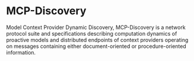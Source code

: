 # MCP-Discovery
Model Context Provider Dynamic Discovery, MCP-Discovery is a network protocol suite and specifications describing computation dynamics of proactive models and distributed endpoints of context providers operating on messages containing either document-oriented or procedure-oriented information.

